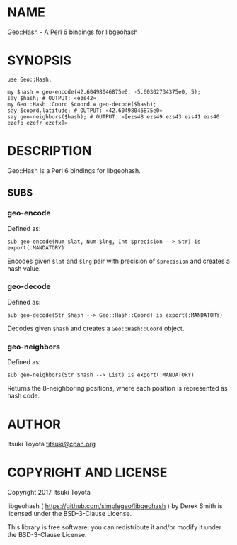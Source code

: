 NAME
====

Geo::Hash - A Perl 6 bindings for libgeohash

SYNOPSIS
========

    use Geo::Hash;

    my $hash = geo-encode(42.60498046875e0, -5.60302734375e0, 5);
    say $hash; # OUTPUT: «ezs42»
    my Geo::Hash::Coord $coord = geo-decode($hash);
    say $coord.latitude; # OUTPUT: «42.60498046875e0»
    say geo-neighbors($hash); # OUTPUT: «[ezs48 ezs49 ezs43 ezs41 ezs40 ezefp ezefr ezefx]»

DESCRIPTION
===========

Geo::Hash is a Perl 6 bindings for libgeohash.

SUBS
----

### geo-encode

Defined as:

    sub geo-encode(Num $lat, Num $lng, Int $precision --> Str) is export(:MANDATORY)

Encodes given `$lat` and `$lng` pair with precision of `$precision` and creates a hash value.

### geo-decode

Defined as:

    sub geo-decode(Str $hash --> Geo::Hash::Coord) is export(:MANDATORY)

Decodes given `$hash` and creates a `Geo::Hash::Coord` object.

### geo-neighbors

Defined as:

    sub geo-neighbors(Str $hash --> List) is export(:MANDATORY)

Returns the 8-neighboring positions, where each position is represented as hash code.

AUTHOR
======

Itsuki Toyota <titsuki@cpan.org>

COPYRIGHT AND LICENSE
=====================

Copyright 2017 Itsuki Toyota

libgeohash ( https://github.com/simplegeo/libgeohash ) by Derek Smith is licensed under the BSD-3-Clause License.

This library is free software; you can redistribute it and/or modify it under the BSD-3-Clause License.
